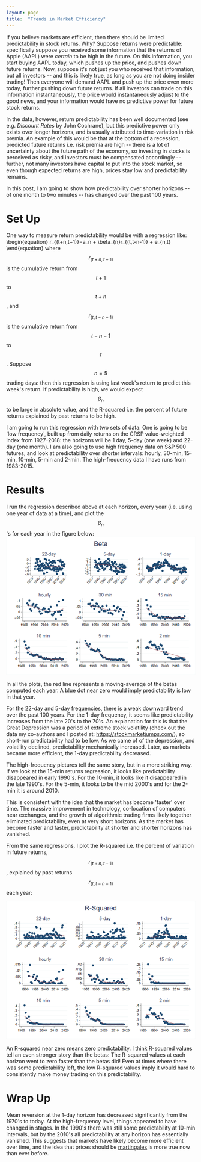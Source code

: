```yaml
---
layout: page
title:  "Trends in Market Efficiency"
---
```


If you believe markets are efficient, then there should be limited predictability in stock returns.  Why?  Suppose returns were predictable: specifically suppose you received some information that the returns of Apple (AAPL) were *certain* to be high in the future.  On this information, you start buying AAPL today, which pushes up the price, and pushes down future returns.  Now, suppose it's not just you who received that information, but all investors -- and this is likely true, as long as you are not doing insider trading!  Then everyone will demand AAPL and push up the price even more today, further pushing down future returns.  If all investors can trade on this information instantaneously, the price would instantaneously adjust to the good news, and your information would have no predictive power for future stock returns.

In the data, however, return predictability has been well documented (see e.g. *Discount Rates* by John Cochrane), but this predictive power only exists over longer horizons, and is usually attributed to time-variation in risk premia.  An example of this would be that at the bottom of a recession, predicted future returns i.e. risk premia are high -- there is a lot of uncertainty about the future path of the economy, so investing in stocks is perceived as risky, and investors must be compensated accordingly -- further, not many investors have capital to put into the stock market, so even though expected returns are high, prices stay low and predictability remains. 

In this post, I am going to show how predictability over shorter horizons -- of one month to two minutes -- has changed over the past 100 years.   

# Set Up 

One way to measure return predictability would be with a regression like:
\begin{equation}
r_{(t+n,t+1)}=a_n + \beta_{n}r_{(t,t-n-1)}  + e_{n,t}
\end{equation}
where $$r_{(t+n,t+1)}$$ is the cumulative return from $$t+1$$ to $$t+n$$, and $$r_{(t,t-n-1)}$$ is the cumulative return from $$t-n-1$$ to $$t$$.  Suppose $$n=5$$ trading days: then this regression is using last week's return to predict this week's return.  If predictability is high, we would expect $$\beta_n$$ to be large in absolute value, and the R-squared i.e. the percent of future returns explained by past returns to be high.

I am going to run this regression with two sets of data: One is going to be 'low frequency', built up from daily returns on the CRSP value-weighted index from 1927-2018: the horizons will be 1 day, 5-day (one week) and 22-day (one month).  I am also going to use high frequency data on S&P 500 futures, and look at predictability over shorter intervals: hourly, 30-min, 15-min, 10-min, 5-min and 2-min.  The high-frequency data I have runs from 1983-2015.

# Results

I run the regression described above at each horizon, every year (i.e. using one year of data at a time), and plot the $$\beta_n$$'s for each year in the figure below:
![fig](/Post_Images/6_6_2020/beta.png)

In all the plots, the red line represents a moving-average of the betas computed each year.  A blue dot near zero would imply predictability is low in that year.

For the 22-day and 5-day frequencies, there is a weak downward trend over the past 100 years. For the 1-day frequency, it seems like predictability increases from the late 20's to the 70's.  An explanation for this is that the Great Depression was a period of extreme stock volatility (check out the data my co-authors and I posted at: <a href="https://stockmarketjumps.com/" title="b1">https://stockmarketjumps.com/</a>), so short-run predictability had to be low.  As we came of of the depression, and volatility declined, predictability mechanically increased.  Later, as markets became more efficient, the 1-day predictability decreased.

The high-frequency pictures tell the same story, but in a more striking way.  If we look at the 15-min returns regression, it looks like predictability disappeared in early 1990's.  For the 10-min, it looks like it disappeared in the late 1990's.  For the 5-min, it looks to be the mid 2000's and for the 2-min it is around 2010.  

This is consistent with the idea that the market has become  'faster' over time.  The massive improvement in technology, co-location of computers near exchanges, and the growth of algorithmic trading firms likely together eliminated predictability, even at very short horizons.  As the market has become faster and faster, predictability at shorter and shorter horizons has vanished.

From the same regressions, I plot the R-squared i.e. the percent of variation in future returns, $$r_{(t+n,t+1)}$$, explained by past returns $$r_{(t,t-n-1)}$$ each year:

![fig](/Post_Images/6_6_2020/r2.png)

An R-squared near zero means zero predictability. I think R-squared values tell an even stronger story than the betas:  The R-squared values at each horizon went to zero faster than the betas did!  Even at times where there was some predictability left, the low R-squared values imply it would hard to consistently make money trading on this predictability.

# Wrap Up

Mean reversion at the 1-day horizon has decreased significantly from the 1970's to today.  At the high-frequency level, things appeared to have changed in stages.  In the 1990's there was still some predictability at 10-min  intervals, but by the 2010's all predictability at any horizon has essentially vanished.  This suggests that markets have likely become more efficient over time, and the idea that prices should be <a href="https://en.wikipedia.org/wiki/Martingale_(probability_theory)" title="b1">martingales</a> is more true now than ever before.